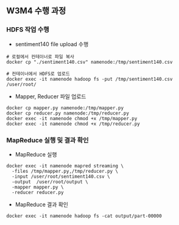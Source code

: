 ## W3M4 수행 과정

### HDFS 작업 수행
- sentiment140 file upload 수행
``` shell
# 로컬에서 컨테이너로 파일 복사
docker cp "./sentiment140.csv" namenode:/tmp/sentiment140.csv

# 컨테이너에서 HDFS로 업로드
docker exec -it namenode hadoop fs -put /tmp/sentiment140.csv /user/root/
```
- Mapper, Reducer 파일 업로드
``` shell
docker cp mapper.py namenode:/tmp/mapper.py
docker cp reducer.py namenode:/tmp/reducer.py
docker exec -it namenode chmod +x /tmp/mapper.py
docker exec -it namenode chmod +x /tmp/reducer.py
```

### MapReduce 실행 및 결과 확인
- MapReduce 실행
``` shell
docker exec -it namenode mapred streaming \
  -files /tmp/mapper.py,/tmp/reducer.py \
  -input /user/root/sentiment140.csv \
  -output  /user/root/output \
  -mapper mapper.py \
  -reducer reducer.py
```
- MapReduce 결과 확인
``` shell
docker exec -it namenode hadoop fs -cat output/part-00000
```